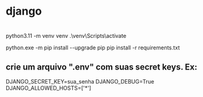 # django


# 
python3.11 -m venv venv
.\venv\Scripts\activate

python.exe -m pip install --upgrade pip
pip install -r requirements.txt


## crie um arquivo ".env" com suas secret keys. Ex:
DJANGO_SECRET_KEY=sua_senha
DJANGO_DEBUG=True
DJANGO_ALLOWED_HOSTS=['*']
